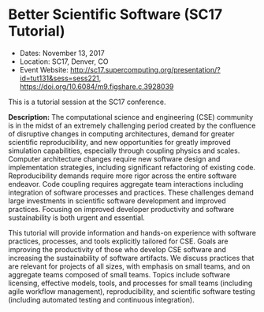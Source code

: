 # Better Scientific Software (SC17 Tutorial)

- Dates: November 13, 2017
- Location: SC17, Denver, CO
- Event Website: http://sc17.supercomputing.org/presentation/?id=tut131&sess=sess221, https://doi.org/10.6084/m9.figshare.c.3928039

This is a tutorial session at the SC17 conference.

**Description:**  The computational science and engineering (CSE) community is in the midst of an extremely challenging period created by the confluence of disruptive changes in computing architectures, demand for greater scientific reproducibility, and new opportunities for greatly improved simulation capabilities, especially through coupling physics and scales. Computer architecture changes require new software design and implementation strategies, including significant refactoring of existing code. Reproducibility demands require more rigor across the entire software endeavor. Code coupling requires aggregate team interactions including integration of software processes and practices. These challenges demand large investments in scientific software development and improved practices. Focusing on improved developer productivity and software sustainability is both urgent and essential.

This tutorial will provide information and hands-on experience with software practices, processes, and tools explicitly tailored for CSE. Goals are improving the productivity of those who develop CSE software and increasing the sustainability of software artifacts. We discuss practices that are relevant for projects of all sizes, with emphasis on small teams, and on aggregate teams composed of small teams. Topics include software licensing, effective models, tools, and processes for small teams (including agile workflow management), reproducibility, and scientific software testing (including automated testing and continuous integration).

<!---
Publish: yes
Categories: development, Collaboration
Topics: software engineering, projects and organizations
Tags: conference
Level: 2
Prerequisites: default
Aggregate: none
--->

